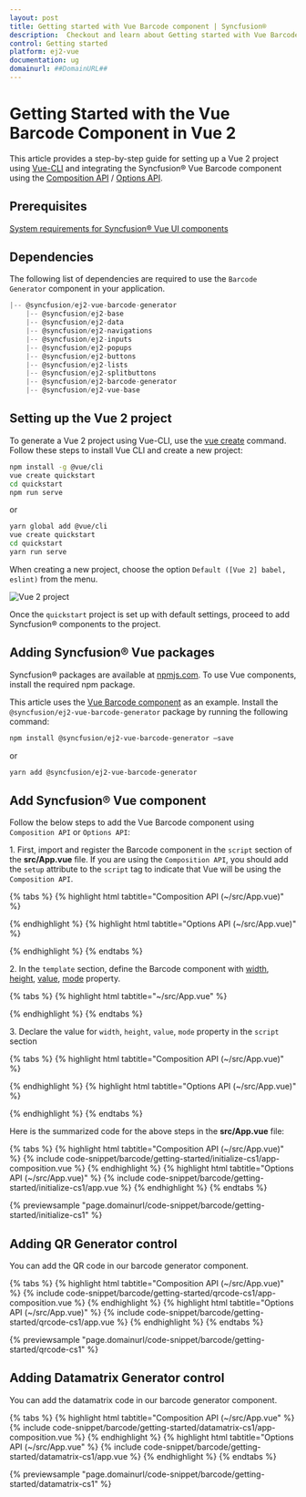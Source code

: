 ```yaml
---
layout: post
title: Getting started with Vue Barcode component | Syncfusion®
description:  Checkout and learn about Getting started with Vue Barcode component of Syncfusion Essential® JS 2 and more details.
control: Getting started 
platform: ej2-vue
documentation: ug
domainurl: ##DomainURL##
---
```


# Getting Started with the Vue Barcode Component in Vue 2

This article provides a step-by-step guide for setting up a Vue 2 project using [Vue-CLI](https://cli.vuejs.org/) and integrating the Syncfusion® Vue Barcode component using the [Composition API](https://vuejs.org/guide/introduction.html#composition-api) / [Options API](https://vuejs.org/guide/introduction.html#options-api).

## Prerequisites

[System requirements for Syncfusion® Vue UI components](https://ej2.syncfusion.com/vue/documentation/system-requirements)

## Dependencies

The following list of dependencies are required to use the `Barcode Generator` component in your application.

```javascript
|-- @syncfusion/ej2-vue-barcode-generator
    |-- @syncfusion/ej2-base
    |-- @syncfusion/ej2-data
    |-- @syncfusion/ej2-navigations
    |-- @syncfusion/ej2-inputs
    |-- @syncfusion/ej2-popups
    |-- @syncfusion/ej2-buttons
    |-- @syncfusion/ej2-lists
    |-- @syncfusion/ej2-splitbuttons
    |-- @syncfusion/ej2-barcode-generator
    |-- @syncfusion/ej2-vue-base
```

## Setting up the Vue 2 project

To generate a Vue 2 project using Vue-CLI, use the [vue create](https://cli.vuejs.org/#getting-started) command. Follow these steps to install Vue CLI and create a new project:

```bash
npm install -g @vue/cli
vue create quickstart
cd quickstart
npm run serve
```

or

```bash
yarn global add @vue/cli
vue create quickstart
cd quickstart
yarn run serve
```

When creating a new project, choose the option `Default ([Vue 2] babel, eslint)` from the menu.

![Vue 2 project](images/vue3_barcode.PNG)

Once the `quickstart` project is set up with default settings, proceed to add Syncfusion® components to the project.

## Adding Syncfusion® Vue packages

Syncfusion® packages are available at [npmjs.com](https://www.npmjs.com/search?q=ej2-vue). To use Vue components, install the required npm package.

This article uses the [Vue Barcode component](https://www.syncfusion.com/vue-components/vue-barcode) as an example. Install the `@syncfusion/ej2-vue-barcode-generator` package by running the following command:

```bash
npm install @syncfusion/ej2-vue-barcode-generator –save
```
or

```bash
yarn add @syncfusion/ej2-vue-barcode-generator
```

## Add Syncfusion® Vue component

Follow the below steps to add the Vue Barcode component using `Composition API` or `Options API`:

1\. First, import and register the Barcode component in the `script` section of the **src/App.vue** file. If you are using the `Composition API`, you should add the `setup` attribute to the `script` tag to indicate that Vue will be using the `Composition API`.

{% tabs %}
{% highlight html tabtitle="Composition API (~/src/App.vue)" %}

<script setup>
    import { QRCodeGeneratorComponent as EjsQrcodegenerator } from '@syncfusion/ej2-vue-barcode-generator';
</script>

{% endhighlight %}
{% highlight html tabtitle="Options API (~/src/App.vue)" %}

<script>
import { QRCodeGeneratorComponent } from '@syncfusion/ej2-vue-barcode-generator';
export default {
    components: {
        'ejs-qrcodegenerator': QRCodeGeneratorComponent
    }
}
</script>

{% endhighlight %}
{% endtabs %}

2\. In the `template` section, define the Barcode component with [width](https://ej2.syncfusion.com/vue/documentation/api/barcode/barcodeModel/#width), [height](https://ej2.syncfusion.com/vue/documentation/api/barcode/barcodeModel/#height), [value](https://ej2.syncfusion.com/vue/documentation/api/barcode/barcodeModel/#value), [mode](https://ej2.syncfusion.com/vue/documentation/api/barcode/barcodeModel/#mode) property.

{% tabs %}
{% highlight html tabtitle="~/src/App.vue" %}

<template>
    <div id="app" class="barcodeStyle">
        <ejs-qrcodegenerator
              id="barcode"
              ref="barcodeControl"
              :width="width"
              :height="height"
              :value="value"
              :mode="mode"
            ></ejs-qrcodegenerator>


    </div>
</template>

{% endhighlight %}
{% endtabs %}

3\. Declare the value for `width`, `height`, `value`, `mode` property in the `script` section

{% tabs %}
{% highlight html tabtitle="Composition API (~/src/App.vue)" %}

<script setup>
const width = "200px";
const height = "150px";
const type = "Codabar";
const value = "123456789";
const mode = "SVG";
</script>

{% endhighlight %}
{% highlight html tabtitle="Options API (~/src/App.vue)" %}

<script>
data () {
        return {
            width: "200px",
            height: "150px",
            type: "Codabar",
            value: "123456789",
            mode: "SVG",
        }
    }
</script>

{% endhighlight %}
{% endtabs %}

Here is the summarized code for the above steps in the **src/App.vue** file:

{% tabs %}
{% highlight html tabtitle="Composition API (~/src/App.vue)" %}
{% include code-snippet/barcode/getting-started/initialize-cs1/app-composition.vue %}
{% endhighlight %}
{% highlight html tabtitle="Options API (~/src/App.vue)" %}
{% include code-snippet/barcode/getting-started/initialize-cs1/app.vue %}
{% endhighlight %}
{% endtabs %}
        
{% previewsample "page.domainurl/code-snippet/barcode/getting-started/initialize-cs1" %}

## Adding QR Generator control

You can add the QR code in our barcode generator component.

{% tabs %}
{% highlight html tabtitle="Composition API (~/src/App.vue)" %}
{% include code-snippet/barcode/getting-started/qrcode-cs1/app-composition.vue %}
{% endhighlight %}
{% highlight html tabtitle="Options API (~/src/App.vue)" %}
{% include code-snippet/barcode/getting-started/qrcode-cs1/app.vue %}
{% endhighlight %}
{% endtabs %}
        
{% previewsample "page.domainurl/code-snippet/barcode/getting-started/qrcode-cs1" %}

## Adding Datamatrix Generator control

You can add the datamatrix code in our barcode generator component.

{% tabs %}
{% highlight html tabtitle="Composition API (~/src/App.vue" %}
{% include code-snippet/barcode/getting-started/datamatrix-cs1/app-composition.vue %}
{% endhighlight %}
{% highlight html tabtitle="Options API (~/src/App.vue" %}
{% include code-snippet/barcode/getting-started/datamatrix-cs1/app.vue %}
{% endhighlight %}
{% endtabs %}
        
{% previewsample "page.domainurl/code-snippet/barcode/getting-started/datamatrix-cs1" %}